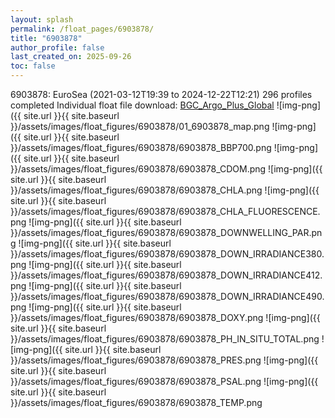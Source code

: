 ```yaml
---
layout: splash
permalink: /float_pages/6903878/
title: "6903878"
author_profile: false
last_created_on: 2025-09-26
toc: false
---
```

 
6903878: EuroSea (2021-03-12T19:39 to 2024-12-22T12:21)
296 profiles completed
Individual float file download: [BGC_Argo_Plus_Global](https://ftp.soest.hawaii.edu/bgc_argo_plus/Individual_Floats/outliers_removed/6903878_Sprof_processed.nc)
![img-png]({{ site.url }}{{ site.baseurl }}/assets/images/float_figures/6903878/01_6903878_map.png
![img-png]({{ site.url }}{{ site.baseurl }}/assets/images/float_figures/6903878/6903878_BBP700.png
![img-png]({{ site.url }}{{ site.baseurl }}/assets/images/float_figures/6903878/6903878_CDOM.png
![img-png]({{ site.url }}{{ site.baseurl }}/assets/images/float_figures/6903878/6903878_CHLA.png
![img-png]({{ site.url }}{{ site.baseurl }}/assets/images/float_figures/6903878/6903878_CHLA_FLUORESCENCE.png
![img-png]({{ site.url }}{{ site.baseurl }}/assets/images/float_figures/6903878/6903878_DOWNWELLING_PAR.png
![img-png]({{ site.url }}{{ site.baseurl }}/assets/images/float_figures/6903878/6903878_DOWN_IRRADIANCE380.png
![img-png]({{ site.url }}{{ site.baseurl }}/assets/images/float_figures/6903878/6903878_DOWN_IRRADIANCE412.png
![img-png]({{ site.url }}{{ site.baseurl }}/assets/images/float_figures/6903878/6903878_DOWN_IRRADIANCE490.png
![img-png]({{ site.url }}{{ site.baseurl }}/assets/images/float_figures/6903878/6903878_DOXY.png
![img-png]({{ site.url }}{{ site.baseurl }}/assets/images/float_figures/6903878/6903878_PH_IN_SITU_TOTAL.png
![img-png]({{ site.url }}{{ site.baseurl }}/assets/images/float_figures/6903878/6903878_PRES.png
![img-png]({{ site.url }}{{ site.baseurl }}/assets/images/float_figures/6903878/6903878_PSAL.png
![img-png]({{ site.url }}{{ site.baseurl }}/assets/images/float_figures/6903878/6903878_TEMP.png
